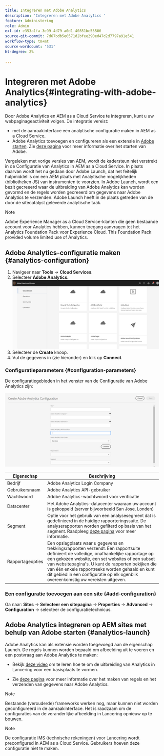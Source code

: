```yaml
---
title: Integreren met Adobe Analytics
description: 'Integreren met Adobe Analytics '
feature: Administering
role: Admin
exl-id: e353a1fa-3e99-4d79-a0d1-40851bc55506
source-git-commit: 7d67bdb5e0571d2bfee290ed47d2d7797a91e541
workflow-type: tm+mt
source-wordcount: '531'
ht-degree: 2%

---
```


# Integreren met Adobe Analytics{#integrating-with-adobe-analytics}

Door Adobe Analytics en AEM as a Cloud Service te integreren, kunt u uw webpaginageactiviteit volgen. De integratie vereist:

* met de aanraakinterface een analytische configuratie maken in AEM as a Cloud Service.
* Adobe Analytics toevoegen en configureren als een extensie in [Adobe starten](#analytics-launch). Zie [deze pagina](https://experienceleague.adobe.com/docs/launch/using/intro/get-started/quick-start.html) voor meer informatie over het starten van Adobe.

Vergeleken met vorige versies van AEM, wordt de kadersteun niet verstrekt in de Configuratie van Analytics in AEM as a Cloud Service. In plaats daarvan wordt het nu gedaan door Adobe Launch, dat het feitelijk hulpmiddel is om een AEM plaats met Analytische mogelijkheden (bibliotheken JS) van instrumenten te voorzien. In Adobe Launch, wordt een bezit gecreeerd waar de uitbreiding van Adobe Analytics kan worden gevormd en de regels worden gecreeerd om gegevens naar Adobe Analytics te verzenden. Adobe Launch heeft in de plaats getreden van de door de sitecatalyst geleverde analytische taak.

>[!NOTE]
>
>Adobe Experience Manager as a Cloud Service-klanten die geen bestaande account voor Analytics hebben, kunnen toegang aanvragen tot het Analytics Foundation Pack voor Experience Cloud. This Foundation Pack provided volume limited use of Analytics.

## Adobe Analytics-configuratie maken {#analytics-configuration}

1. Navigeer naar **Tools** → **Cloud Services**.
2. Selecteer **Adobe Analytics**.
   ![Adobe Analytics ](assets/analytics_screen2.png "WindowAdobe Analytics-venster")
3. Selecteer de **Create** knoop.
4. Vul de gegevens in (zie hieronder) en klik op **Connect**.

### Configuratieparameters {#configuration-parameters}

De configuratiegebieden in het venster van de Configuratie van Adobe Analytics zijn:

![Configuratieparameters ](assets/properties_field1.png "ParametersConfiguration")

| Eigenschap | Beschrijving |
|---|---|
| Bedrijf | Adobe Analytics Login Company |
| Gebruikersnaam | Adobe Analytics API-gebruiker |
| Wachtwoord | Adobe Analytics-wachtwoord voor verificatie |
| Datacenter | Het Adobe Analytics-datacenter waaraan uw account is gekoppeld (server bijvoorbeeld San Jose, Londen) |
| Segment | Optie voor het gebruik van een analysesegment dat is gedefinieerd in de huidige rapporteringssuite. De analyserapporten worden gefilterd op basis van het segment. Raadpleeg [deze pagina](https://experienceleague.adobe.com/docs/analytics/components/segmentation/seg-overview.html) voor meer informatie. |
| Rapportageopties | Een opslagplaats waar u gegevens en trekkingsrapporten verzendt. Een rapportsuite definieert de volledige, onafhankelijke rapportage op een gekozen website, een set websites of een subset van websitepagina&#39;s. U kunt de rapporten bekijken die van één enkele rapportreeks worden gehaald en kunt dit gebied in een configuratie op elk ogenblik overeenkomstig uw vereisten uitgeven. |

### Een configuratie toevoegen aan een site {#add-configuration}

Ga naar: **Sites** → **Selecteer een sitepagina** → **Properties** → **Advanced** → **Configuration** → selecteer de configuratietechnicus.

## Adobe Analytics integreren op AEM sites met behulp van Adobe starten {#analytics-launch}

Adobe Analytics kan als extensie worden toegevoegd aan de eigenschap Launch. De regels kunnen worden bepaald om afbeelding uit te voeren en een postvraag aan Adobe Analytics te maken:

* Bekijk [deze video](https://experienceleague.adobe.com/docs/analytics-learn/tutorials/implementation/via-adobe-launch/basic-configuration-of-the-analytics-launch-extension.html) om te leren hoe te om de uitbreiding van Analytics in Lancering voor een basisplaats te vormen.

* Zie [deze pagina](https://experienceleague.adobe.com/docs/core-services-learn/implementing-in-websites-with-launch/implement-solutions/analytics.html) voor meer informatie over het maken van regels en het verzenden van gegevens naar Adobe Analytics.

>[!NOTE]
>
>Bestaande (verouderde) frameworks werken nog, maar kunnen niet worden geconfigureerd in de aanraakinterface. Het is raadzaam om de configuraties van de veranderlijke afbeelding in Lancering opnieuw op te bouwen.

>[!NOTE]
>
>De configuratie IMS (technische rekeningen) voor Lancering wordt preconfigured in AEM as a Cloud Service. Gebruikers hoeven deze configuratie niet te maken.
